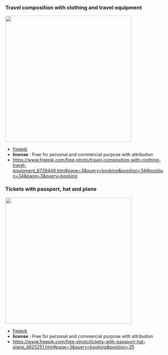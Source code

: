 ### Travel composition with clothing and travel equipment

<img src="https://image.freepik.com/free-photo/travel-composition-with-clothing-travel-equipment_7939-3240.jpg" width="400"/>

* [freepik](https://www.freepik.com)
* **license** : Free for personal and commercial purpose with attribution
* https://www.freepik.com/free-photo/travel-composition-with-clothing-travel-equipment_6739449.htm#page=3&query=booking&position=34#position=34&page=3&query=booking

### Tickets with passport, hat and plane

<img src="https://image.freepik.com/free-photo/tickets-with-passport-hat-plane_23-2148169764.jpg" width="400"/>

* [freepik](https://www.freepik.com)
* **license** : Free for personal and commercial purpose with attribution
* https://www.freepik.com/free-photo/tickets-with-passport-hat-plane_4625251.htm#page=3&query=booking&position=35

